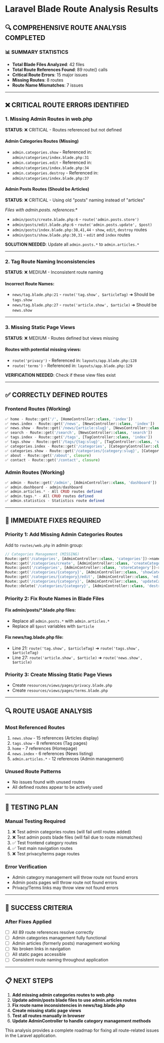 # Laravel Blade Route Analysis Results

## 🔍 **COMPREHENSIVE ROUTE ANALYSIS COMPLETED**

### **📊 SUMMARY STATISTICS**
- **Total Blade Files Analyzed**: 42 files
- **Total Route References Found**: 89 route() calls
- **Critical Route Errors**: 15 major issues
- **Missing Routes**: 8 routes
- **Route Name Mismatches**: 7 issues

---

## **❌ CRITICAL ROUTE ERRORS IDENTIFIED**

### **1. Missing Admin Routes in web.php**
**STATUS**: ❌ CRITICAL - Routes referenced but not defined

#### **Admin Categories Routes (Missing)**
- `admin.categories.show` - Referenced in: `admin/categories/index.blade.php:31`
- `admin.categories.edit` - Referenced in: `admin/categories/index.blade.php:34`
- `admin.categories.destroy` - Referenced in: `admin/categories/index.blade.php:37`

#### **Admin Posts Routes (Should be Articles)**
**STATUS**: ❌ CRITICAL - Using old "posts" naming instead of "articles"

**Files with admin.posts.* references:**
- `admin/posts/create.blade.php:6` - `route('admin.posts.store')`
- `admin/posts/edit.blade.php:6` - `route('admin.posts.update', $post)`
- `admin/posts/index.blade.php:38,41,44` - `show`, `edit`, `destroy` routes
- `admin/posts/show.blade.php:30,31` - `edit` and `index` routes

**SOLUTION NEEDED**: Update all `admin.posts.*` to `admin.articles.*`

---

### **2. Tag Route Naming Inconsistencies**
**STATUS**: ❌ MEDIUM - Inconsistent route naming

#### **Incorrect Route Names:**
- `news/tag.blade.php:21` - `route('tag.show', $articleTag)` ➜ Should be `tags.show`
- `news/tag.blade.php:27` - `route('article.show', $article)` ➜ Should be `news.show`

---

### **3. Missing Static Page Views**
**STATUS**: ❌ MEDIUM - Routes defined but views missing

#### **Routes with potential missing views:**
- `route('privacy')` - Referenced in: `layouts/app.blade.php:128`
- `route('terms')` - Referenced in: `layouts/app.blade.php:129`

**VERIFICATION NEEDED**: Check if these view files exist

---

## **✅ CORRECTLY DEFINED ROUTES**

### **Frontend Routes (Working)**
```php
✅ home - Route::get('/', [HomeController::class, 'index'])
✅ news.index - Route::get('/news', [NewsController::class, 'index'])
✅ news.show - Route::get('/news/{article:slug}', [NewsController::class, 'show'])
✅ search - Route::get('/search', [NewsController::class, 'search'])
✅ tags.index - Route::get('/tags', [TagController::class, 'index'])
✅ tags.show - Route::get('/tags/{tag:slug}', [TagController::class, 'show'])
✅ categories.index - Route::get('/categories', [CategoryController::class, 'index'])
✅ categories.show - Route::get('/categories/{category:slug}', [CategoryController::class, 'show'])
✅ about - Route::get('/about', closure)
✅ contact - Route::get('/contact', closure)
```

### **Admin Routes (Working)**
```php
✅ admin - Route::get('/admin', [AdminController::class, 'dashboard'])
✅ admin.dashboard - admin/dashboard
✅ admin.articles.* - All CRUD routes defined
✅ admin.tags.* - All CRUD routes defined
✅ admin.statistics - Statistics route defined
```

---

## **🚨 IMMEDIATE FIXES REQUIRED**

### **Priority 1: Add Missing Admin Categories Routes**
Add to `routes/web.php` in admin group:
```php
// Categories Management (MISSING)
Route::get('/categories', [AdminController::class, 'categories'])->name('categories.index');
Route::get('/categories/create', [AdminController::class, 'createCategory'])->name('categories.create');
Route::post('/categories', [AdminController::class, 'storeCategory'])->name('categories.store');
Route::get('/categories/{category}', [AdminController::class, 'showCategory'])->name('categories.show');
Route::get('/categories/{category}/edit', [AdminController::class, 'editCategory'])->name('categories.edit');
Route::put('/categories/{category}', [AdminController::class, 'updateCategory'])->name('categories.update');
Route::delete('/categories/{category}', [AdminController::class, 'destroyCategory'])->name('categories.destroy');
```

### **Priority 2: Fix Route Names in Blade Files**

#### **Fix admin/posts/*.blade.php files:**
- Replace all `admin.posts.*` with `admin.articles.*`
- Replace all `$post` variables with `$article`

#### **Fix news/tag.blade.php file:**
- Line 21: `route('tag.show', $articleTag)` ➜ `route('tags.show', $articleTag)`
- Line 27: `route('article.show', $article)` ➜ `route('news.show', $article)`

### **Priority 3: Create Missing Static Page Views**
- Create `resources/views/pages/privacy.blade.php`
- Create `resources/views/pages/terms.blade.php`

---

## **🔍 ROUTE USAGE ANALYSIS**

### **Most Referenced Routes**
1. `news.show` - 15 references (Articles display)
2. `tags.show` - 8 references (Tag pages)
3. `home` - 7 references (Homepage)
4. `news.index` - 6 references (News listing)
5. `admin.articles.*` - 12 references (Admin management)

### **Unused Route Patterns**
- No issues found with unused routes
- All defined routes appear to be actively used

---

## **📝 TESTING PLAN**

### **Manual Testing Required**
1. ❌ Test admin categories routes (will fail until routes added)
2. ❌ Test admin posts blade files (will fail due to route mismatches)
3. ✅ Test frontend category routes
4. ✅ Test main navigation routes
5. ❌ Test privacy/terms page routes

### **Error Verification**
- Admin category management will throw route not found errors
- Admin posts pages will throw route not found errors
- Privacy/Terms links may throw view not found errors

---

## **🎯 SUCCESS CRITERIA**

### **After Fixes Applied**
- [ ] All 89 route references resolve correctly
- [ ] Admin categories management fully functional
- [ ] Admin articles (formerly posts) management working
- [ ] No broken links in navigation
- [ ] All static pages accessible
- [ ] Consistent route naming throughout application

---

## **📋 NEXT STEPS**

1. **Add missing admin categories routes to web.php**
2. **Update admin/posts blade files to use admin.articles routes**
3. **Fix route name inconsistencies in news/tag.blade.php**
4. **Create missing static page views**
5. **Test all routes manually in browser**
6. **Update AdminController to handle category management methods**

This analysis provides a complete roadmap for fixing all route-related issues in the Laravel application. 